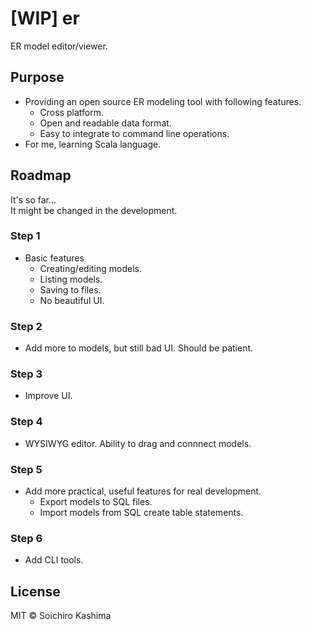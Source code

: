 # [WIP] er

ER model editor/viewer.

## Purpose

* Providing an open source ER modeling tool with following features.
    * Cross platform.
    * Open and readable data format.
    * Easy to integrate to command line operations.
* For me, learning Scala language.

## Roadmap

It's so far...  
It might be changed in the development.

### Step 1

* Basic features
    * Creating/editing models.
    * Listing models.
    * Saving to files.
    * No beautiful UI.

### Step 2

* Add more to models, but still bad UI. Should be patient.

### Step 3

* Improve UI.

### Step 4

* WYSIWYG editor. Ability to drag and connnect models.

### Step 5

* Add more practical, useful features for real development.
    * Export models to SQL files.
    * Import models from SQL create table statements.

### Step 6

* Add CLI tools.

## License

MIT &copy; Soichiro Kashima
